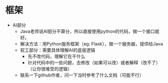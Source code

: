 # 框架

* AI部分
  * Java老师说AI部分不算分，所以直接使用python的代码，做一个接口就好。
  * 解决方法：用Python服务框架（eg: Flask），做一个服务器，提供给Java
  * 软工部分：需要具体理解AI的底层逻辑
    * 先不改代码，理解它在干什么
    * 针对代码中的一些问题，去修改（如果可以改）或者解释（改不了）（让你很难受的逻辑）
  * 联系一下github作者，问一下当时参考了什么文档（可能不行）